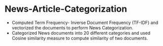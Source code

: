 # News-Article-Categorization
<ul>
  <li>
    Computed Term Frequency- Inverse Document Frequency (TF-IDF) and vectorized the documents to perform News Categorization.


  </li>
  <li>
  Categorized News documents into 20 different categories and used Cosine similarity measure to compute similarity of two documents.
  </li>
  </ul>
